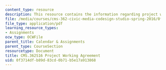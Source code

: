 ```yaml
---
content_type: resource
description: This resource contains the information regarding project working agreement.
file: /media/courses/cms-362-civic-media-codesign-studio-spring-2016/0f3714dfb89d83cd0b71b5e17a913868_MITCMS_362S16_ProjectWork.pdf
file_type: application/pdf
learning_resource_types:
- Assignments
ocw_type: OCWFile
parent_title: Calendar & Assignments
parent_type: CourseSection
resourcetype: Document
title: CMS.362S16 Project Working Agreement
uid: 0f3714df-b89d-83cd-0b71-b5e17a913868
---
```

